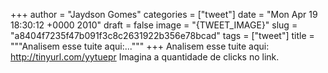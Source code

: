 
+++
author = "Jaydson Gomes"
categories = ["tweet"]
date = "Mon Apr 19 18:30:12 +0000 2010"
draft = false
image = "{TWEET_IMAGE}"
slug = "a8404f7235f47b091f3c8c2631922b356e78bcad"
tags = ["tweet"]
title = """Analisem esse tuite aqui:..."""
+++
Analisem esse tuite aqui: http://tinyurl.com/yytuepr Imagina a quantidade de clicks no link.
